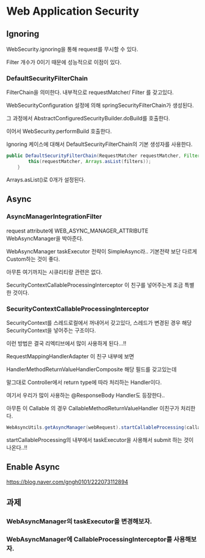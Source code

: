 # Web Application Security

## Ignoring

WebSecurity.ignoring을 통해 request를 무시할 수 있다. 

Filter 개수가 0이기 때문에 성능적으로 이점이 있다.


### DefaultSecurityFilterChain

FilterChain을 의미한다. 내부적으로 requestMatcher/ Filter 를 갖고있다. 


WebSecurityConfiguration 설정에 의해 springSecurityFilterChain가 생성된다. 

그 과정에서 AbstractConfiguredSecurityBuilder.doBuild를 호출한다.

이어서 WebSecurity.performBuild 호출한다. 

Ignoring 케이스에 대해서 DefaultSecurityFilterChain의 기본 생성자를 사용한다. 

~~~java
public DefaultSecurityFilterChain(RequestMatcher requestMatcher, Filter... filters) {
		this(requestMatcher, Arrays.asList(filters));
	}
~~~
Arrays.asList()로 0개가 설정된다. 


## Async

### AsyncManagerIntegrationFilter

request attribute에 WEB_ASYNC_MANAGER_ATTRIBUTE WebAsyncManager을 박아준다.

WebAsyncManager taskExecutor 전략이 SimpleAsync라.. 기본전략 보단 다르게 Custom하는 것이 좋다.

아무튼 여기까지는 시큐리티랑 관련은 없다.

SecurityContextCallableProcessingInterceptor 이 친구를 넣어주는게 조금 특별한 것이다. 

### SecurityContextCallableProcessingInterceptor

SecurityContext를 스레드로컬에서 꺼내어서 갖고있다, 스레드가 변경된 경우 해당 SecurityContext을 넣어주는 구조이다.

이런 방법은 결국 리엑티브에서 많이 사용하게 된다...!!


RequestMappingHandlerAdapter 이 친구 내부에 보면 

HandlerMethodReturnValueHandlerComposite 해당 필드를 갖고있는데 

말그대로 Controller에서 return type에 따라 처리하는 Handler이다. 

여기서 우리가 많이 사용하는 @ResponseBody Handler도 등장한다..

아무튼 이 Callable 의 경우 CallableMethodReturnValueHandler 이친구가 처리한다. 

~~~java
WebAsyncUtils.getAsyncManager(webRequest).startCallableProcessing(callable, mavContainer);
~~~

startCallableProcessing의 내부에서 taskExecutor을 사용해서 submit 하는 것이 나온다..!!


## Enable Async

https://blog.naver.com/gngh0101/222073112894

## 과제 

### WebAsyncManager의 taskExecutor을 변경해보자.

### WebAsyncManager에 CallableProcessingInterceptor를 사용해보자. 





